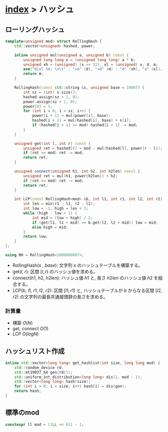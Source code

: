 # [index](index.md) > ハッシュ

## ローリングハッシュ

```cpp
template<unsigned mod> struct RollingHash {
    std::vector<unsigned> hashed, power;

    inline unsigned mul(unsigned a, unsigned b) const {
        unsigned long long x = (unsigned long long) a * b;
        unsigned xh = (unsigned) (x >> 32), xl = (unsigned) x, d, m;
        asm("divl %4; \n\t" : "=a" (d), "=d" (m) : "d" (xh), "a" (xl), "r" (mod));
        return m;
    }

    RollingHash(const std::string &s, unsigned base = 10007) {
        int sz = (int) s.size();
        hashed.assign(sz + 1, 0);
        power.assign(sz + 1, 0);
        power[0] = 1;
        for (int i = 0; i < sz; i++) {
            power[i + 1] = mul(power[i], base);
            hashed[i + 1] = mul(hashed[i], base) + s[i];
            if (hashed[i + 1] >= mod) hashed[i + 1] -= mod;
        }
    }

    unsigned get(int l, int r) const {
        unsigned ret = hashed[r] + mod - mul(hashed[l], power[r - l]);
        if (ret >= mod) ret -= mod;
        return ret;
    }

    unsigned connect(unsigned h1, int h2, int h2len) const {
        unsigned ret = mul(h1, power[h2len]) + h2;
        if (ret >= mod) ret -= mod;
        return ret;
    }

    int LCP(const RollingHash<mod> &b, int l1, int r1, int l2, int r2) {
        int len = min(r1 - l1, r2 - l2);
        int low = -1, high = len + 1;
        while (high - low > 1) {
            int mid = (low + high) / 2;
            if (get(l1, l1 + mid) == b.get(l2, l2 + mid)) low = mid;
            else high = mid;
        }
        return low;
    }
};

using RH = RollingHash<1000000007>;
```

- RollingHash($s$ , $base$): 文字列 $s$ のハッシュテーブルを構築する。
- get($l$, $r$): 区間 $[l, r)$ のハッシュ値を求める。
- connect($h1$, $h2$, $h2len$): ハッシュ値 $h1$ と, 長さ $h2len$ のハッシュ値 $h2$ を結合する。
- LCP($b$, $l1$, $r1$, $l2$, $r2$): 区間 $[l1, r1)$ と, ハッシュテーブルが $b$ からなる区間 $[l2, r2)$ の文字列の最長共通接頭辞の長さを求める。

### 計算量

- 構築 $O(N)$
- get, connect $O(1)$
- LCP $O(logN)$

## ハッシュリスト作成

```cpp
inline std::vector<long long> get_hashlist(int size, long long mod) {
    std::random_device rd;
    std::mt19937_64 gen(rd());
    std::uniform_int_distribution<long long> dis(1, mod - 1);
    std::vector<long long> hash(size);
    for (int i = 0; i < size; i++) hash[i] = dis(gen);
    return hash;
}
```

## 標準のmod

```cpp
constexpr ll mod = (1LL << 61) - 1;
```